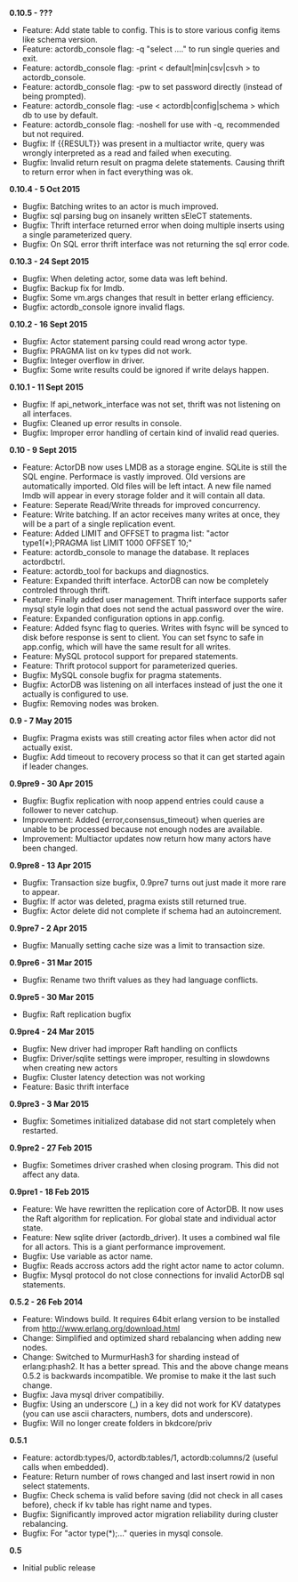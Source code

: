 **0.10.5 - ???**
- Feature: Add state table to config. This is to store various config items like schema version.
- Feature: actordb_console flag: -q "select ...." to run single queries and exit.
- Feature: actordb_console flag: -print < default|min|csv|csvh > to actordb_console.
- Feature: actordb_console flag: -pw to set password directly (instead of being prompted).
- Feature: actordb_console flag: -use < actordb|config|schema > which db to use by default.
- Feature: actordb_console flag: -noshell for use with -q, recommended but not required.
- Bugfix: If {{RESULT}} was present in a multiactor write, query was wrongly interpreted as a read and failed when executing. 
- Bugfix: Invalid return result on pragma delete statements. Causing thrift to return error when in fact everything was ok.


**0.10.4 - 5 Oct 2015**
- Bugfix: Batching writes to an actor is much improved.
- Bugfix: sql parsing bug on insanely written sEleCT statements.
- Bugfix: Thrift interface returned error when doing multiple inserts using a single parameterized query.
- Bugfix: On SQL error thrift interface was not returning the sql error code.


**0.10.3 - 24 Sept 2015**
- Bugfix: When deleting actor, some data was left behind.
- Bugfix: Backup fix for lmdb. 
- Bugfix: Some vm.args changes that result in better erlang efficiency.
- Bugfix: actordb_console ignore invalid flags. 


**0.10.2 - 16 Sept 2015**
- Bugfix: Actor statement parsing could read wrong actor type.
- Bugfix: PRAGMA list on kv types did not work.
- Bugfix: Integer overflow in driver. 
- Bugfix: Some write results could be ignored if write delays happen.


**0.10.1 - 11 Sept 2015**
- Bugfix: If api_network_interface was not set, thrift was not listening on all interfaces.
- Bugfix: Cleaned up error results in console.
- Bugfix: Improper error handling of certain kind of invalid read queries.


**0.10 - 9 Sept 2015**
- Feature: ActorDB now uses LMDB as a storage engine. SQLite is still the SQL engine. Performace is vastly improved. Old versions are automatically imported. Old files will be left intact. A new file named lmdb will appear in every storage folder and it will contain all data.
- Feature: Seperate Read/Write threads for improved concurrency.
- Feature: Write batching. If an actor receives many writes at once, they will be a part of a single replication event. 
- Feature: Added LIMIT and OFFSET to pragma list: "actor type1(*);PRAGMA list LIMIT 1000 OFFSET 10;"
- Feature: actordb_console to manage the database. It replaces actordbctrl.
- Feature: actordb_tool for backups and diagnostics.
- Feature: Expanded thrift interface. ActorDB can now be completely controled through thrift.
- Feature: Finally added user management. Thrift interface supports safer mysql style login that does not send the actual password over the wire.
- Feature: Expanded configuration options in app.config. 
- Feature: Added fsync flag to queries. Writes with fsync will be synced to disk before response is sent to client. You can set fsync to safe in app.config, which will have the same result for all writes.
- Feature: MySQL protocol support for prepared statements.
- Feature: Thrift protocol support for parameterized queries.
- Bugfix: MySQL console bugfix for pragma statements. 
- Bugfix: ActorDB was listening on all interfaces instead of just the one it actually is configured to use.
- Bugfix: Removing nodes was broken. 


**0.9 - 7 May 2015**
- Bugfix: Pragma exists was still creating actor files when actor did not actually exist.
- Bugfix: Add timeout to recovery process so that it can get started again if leader changes.


**0.9pre9 - 30 Apr 2015**
- Bugfix: Bugfix replication with noop append entries could cause a follower to never catchup.
- Improvement: Added {error,consensus_timeout} when queries are unable to be processed because not enough nodes are available.
- Improvement: Multiactor updates now return how many actors have been changed.

**0.9pre8 - 13 Apr 2015**
- Bugfix: Transaction size bugfix, 0.9pre7 turns out just made it more rare to appear.
- Bugfix: If actor was deleted, pragma exists still returned true.
- Bugfix: Actor delete did not complete if schema had an autoincrement.


**0.9pre7 - 2 Apr 2015**
- Bugfix: Manually setting cache size was a limit to transaction size.


**0.9pre6 - 31 Mar 2015**
- Bugfix: Rename two thrift values as they had language conflicts.


**0.9pre5 - 30 Mar 2015**
- Bugfix: Raft replication bugfix


**0.9pre4 - 24 Mar 2015**

- Bugfix: New driver had improper Raft handling on conflicts
- Bugfix: Driver/sqlite settings were improper, resulting in slowdowns when creating new actors
- Bugfix: Cluster latency detection was not working
- Feature: Basic thrift interface


**0.9pre3 - 3 Mar 2015**

- Bugfix: Sometimes initialized database did not start completely when restarted.

**0.9pre2 - 27 Feb 2015**

- Bugfix: Sometimes driver crashed when closing program. This did not affect any data.

**0.9pre1 - 18 Feb 2015**

- Feature: We have rewritten the replication core of ActorDB. It now uses the Raft algorithm for replication. For global state and individual actor state.
- Feature: New sqlite driver (actordb_driver). It uses a combined wal file for all actors. This is a giant performance improvement.
- Bugfix: Use variable as actor name.
- Bugfix: Reads accross actors add the right actor name to actor column.
- Bugfix: Mysql protocol do not close connections for invalid ActorDB sql statements.


**0.5.2 - 26 Feb 2014**

- Feature: Windows build. It requires 64bit erlang version to be installed from http://www.erlang.org/download.html
- Change: Simplified and optimized shard rebalancing when adding new nodes.
- Change: Switched to MurmurHash3 for sharding instead of erlang:phash2. It has a better spread. This and the above change means 0.5.2 is backwards incompatible. We promise to make it the last such change.
- Bugfix: Java mysql driver compatibiliy.
- Bugfix: Using an underscore (_) in a key did not work for KV datatypes (you can use ascii characters, numbers, dots and underscore).
- Bugfix: Will no longer create folders in bkdcore/priv


**0.5.1**

- Feature: actordb:types/0, actordb:tables/1, actordb:columns/2 (useful calls when embedded).
- Feature: Return number of rows changed and last insert rowid in non select statements.
- Bugfix: Check schema is valid before saving (did not check in all cases before), check if kv table has right name and types.
- Bugfix: Significantly improved actor migration reliability during cluster rebalancing.
- Bugfix: For "actor type(*);..." queries in mysql console.


**0.5**

- Initial public release
